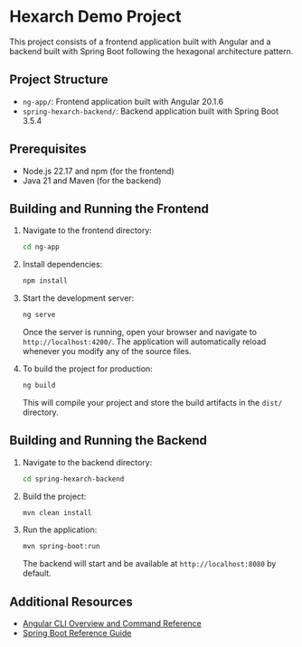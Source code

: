 # Hexarch Demo Project

This project consists of a frontend application built with Angular and a backend built with Spring Boot following the hexagonal architecture pattern.

## Project Structure

- `ng-app/`: Frontend application built with Angular 20.1.6
- `spring-hexarch-backend/`: Backend application built with Spring Boot 3.5.4

## Prerequisites

- Node.js 22.17 and npm (for the frontend)
- Java 21 and Maven (for the backend)

## Building and Running the Frontend

1. Navigate to the frontend directory:
   ```bash
   cd ng-app
   ```

2. Install dependencies:
   ```bash
   npm install
   ```

3. Start the development server:
   ```bash
   ng serve
   ```

   Once the server is running, open your browser and navigate to `http://localhost:4200/`. The application will automatically reload whenever you modify any of the source files.

4. To build the project for production:
   ```bash
   ng build
   ```

   This will compile your project and store the build artifacts in the `dist/` directory.

## Building and Running the Backend

1. Navigate to the backend directory:
   ```bash
   cd spring-hexarch-backend
   ```

2. Build the project:
   ```bash
   mvn clean install
   ```

3. Run the application:
   ```bash
   mvn spring-boot:run
   ```

   The backend will start and be available at `http://localhost:8080` by default.

## Additional Resources

- [Angular CLI Overview and Command Reference](https://angular.dev/tools/cli)
- [Spring Boot Reference Guide](https://docs.spring.io/spring-boot/docs/current/reference/htmlsingle/)